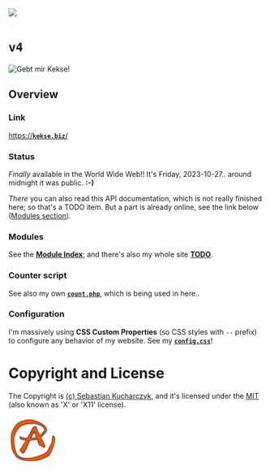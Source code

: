 <img src="https://kekse.biz/github.php?draw&override=github:v4&text=`v4`&draw" />

# **`v4`**
<!--<img src="https://mirror.kekse.biz/noto-emoji-animation/emoji.php?tag=face-in-clouds&type=webp" />-->
![Gebt mir Kekse!](https://kekse.biz/img/Gebt%20mir%20die%20Kekse%20-%20und%20niemand%20wird%20verletzt.medium.jpg)

## Overview

### Link
[https://**`kekse.biz`**/](https://kekse.biz/)

### Status
*Finally* available in the World Wide Web!! It's Friday, 2023-10-27.. around midnight it was public. **:-)**

_There_ you can also read this API documentation, which is not really finished here; so that's a TODO item.
But a part is already online, see the link below ([Modules section](#modules)).

### **Modules**
See the [**Module Index**](docs/modules/README.md); and there's also my whole site [**TODO**](https://kekse.biz/home/todo/).

### Counter script
See also my own [**`count.php`**](https://github.com/kekse1/count.php/), which is being used in here..

### Configuration
I'm massively using **CSS Custom Properties** (so CSS styles with `--` prefix) to configure
any behavior of my website. See my [**`config.css`**](files/config.css)!

# Copyright and License
The Copyright is [(c) Sebastian Kucharczyk](COPYRIGHT.txt),
and it's licensed under the [MIT](LICENSE.txt) (also known as 'X' or 'X11' license).

![kekse.biz](favicon.png)
